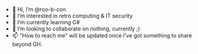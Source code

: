 - 👋 Hi, I’m @roo-b-con
- 👀 I’m interested in retro computing & IT security
- 🌱 I’m currently learning C#
- 💞️ I’m looking to collaborate on nothing, currently ;)
- 📫 "How to reach me" will be updated once I've got something to share beyond GH.

<!---
roo-b-con/roo-b-con is a ✨ special ✨ repository because its `README.md` (this file) appears on your GitHub profile.
You can click the Preview link to take a look at your changes.
--->
